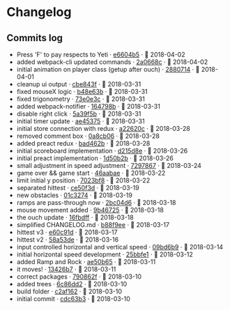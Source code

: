 # Changelog

## Commits log
- Press 'F' to pay respects to Yeti · [e6604b5](http://github.com///commit/e6604b51305bef7a6a04305680c4c6896d405c23) · 📅 2018-04-02
- added webpack-cli updated commands · [2a0668c](http://github.com///commit/2a0668ca60ebd9a0d24135e1a5c37fb71bbde0cb) · 📅 2018-04-02
- initial animation on player class (getup after ouch) · [2880714](http://github.com///commit/288071494672f3343a5193d50d8c35fea7e60850) · 📅 2018-04-01
- cleanup ui output · [cbe843f](http://github.com///commit/cbe843f7c7276e1b0fd9b9d636f0a3295ea28369) · 📅 2018-03-31
- fixed mouseX logic · [b48e63b](http://github.com///commit/b48e63be8c5d16f067ed85d10f97ec6b7fe09e48) · 📅 2018-03-31
- fixed trigonometry · [73e0e3c](http://github.com///commit/73e0e3c3ddee1a9fa0565e94039c38815b9554e7) · 📅 2018-03-31
- added webpack-notifier · [164798b](http://github.com///commit/164798b98499181b369fda645f9e393fdfef0071) · 📅 2018-03-31
- disable right click · [5a39f5b](http://github.com///commit/5a39f5b78480ca076cb33eaa091f82e07f5a01b1) · 📅 2018-03-31
- initial timer update · [ae45375](http://github.com///commit/ae4537578d71ec945596e9c7321ea7f699039283) · 📅 2018-03-31
- initial store connection with redux · [a22620c](http://github.com///commit/a22620c44b24677073ff47d8a123118bb6d88c57) · 📅 2018-03-28
- removed comment box · [0a8cb06](http://github.com///commit/0a8cb06775bad62c69d77931b391e2e34e0681ad) · 📅 2018-03-28
- added preact redux · [bad462b](http://github.com///commit/bad462b7b91588274200c718807bd5b80593c9dc) · 📅 2018-03-28
- initial scoreboard implementation · [d215d8e](http://github.com///commit/d215d8e86f8b0c038b0b2c6036ab1f7e958786ad) · 📅 2018-03-26
- initial preact implementation · [1d50b2b](http://github.com///commit/1d50b2b10c78d87c1ffc590763d4a7dad1852a5d) · 📅 2018-03-26
- small adjustment in speed adjustment · [7297867](http://github.com/$3/$4/commit/72978672bcd5647b42d48d234a1dfdffeb3a08be) · 📅 2018-03-24
- game over && game start · [46aabae](http://github.com/$3/$4/commit/46aabae9da2acb77ed3b4a40eed3be7157ea4269) · 📅 2018-03-22
- limit initial y position · [7023bf8](http://github.com/$3/$4/commit/7023bf84d4b747e6d3de2a4d3c5a7c572f08b5da) · 📅 2018-03-22
- separated hittest · [ce50f3d](http://github.com/$3/$4/commit/ce50f3df1214ac82cf43d438775e9a1126d9f874) · 📅 2018-03-19
- new obstacles · [01c3274](http://github.com/$3/$4/commit/01c32747dd5099590d90c9ca6788d087842f59a9) · 📅 2018-03-19
- ramps are pass-through now · [2bc04d6](http://github.com/$3/$4/commit/2bc04d66f6f8df7ed8640407dbed4305c2899905) · 📅 2018-03-18
- mouse movement added · [9b46725](http://github.com/$3/$4/commit/9b46725293006bee2384543b83be152dc8f3baee) · 📅 2018-03-18
- the ouch update · [16fbdff](http://github.com/$3/$4/commit/16fbdffa573446ba3420ea0ecde28c241bb747ea) · 📅 2018-03-18
- simplified CHANGELOG.md · [b88f9ee](http://github.com/$3/$4/commit/b88f9eeda8f66077741ad082e4b3e018c7728ad3) · 📅 2018-03-17
- hittest v3 · [e60c91d](http://github.com/$3/$4/commit/e60c91deb32df88befdcd41a34575b57688e7422) · 📅 2018-03-17
- hittest v2 · [58a53de](http://github.com/$3/$4/commit/58a53de1d50a7a8463b5159a24cc53bc202b51bb) · 📅 2018-03-16
- input controlled horizontal and vertical speed · [09bd6b9](http://github.com/$3/$4/commit/09bd6b98a13e2814beb24917ec373645a45704ca) · 📅 2018-03-14
- initial horizontal speed development · [25bbfe1](http://github.com/$3/$4/commit/25bbfe1030c16d37899a0842b031ed1885466940) · 📅 2018-03-12
- added Ramp and Rock · [ae50b65](http://github.com/$3/$4/commit/ae50b656a5da173f27052ab798fc36e63c23f410) · 📅 2018-03-11
- it moves! · [13426b7](http://github.com/$3/$4/commit/13426b720310e0ff13f088817de15e7d810d714a) · 📅 2018-03-11
- correct packages · [790862f](http://github.com/$3/$4/commit/790862f8b382cfcf5e6b8e1732601ec4323c8dd2) · 📅 2018-03-10
- added trees · [6c86dd2](http://github.com/$3/$4/commit/6c86dd25c4044a43cc2a1c3ab6645a8475006d68) · 📅 2018-03-10
- build folder · [c2af162](http://github.com/$3/$4/commit/c2af162855385b49b0eb10049dd0ff72a5650578) · 📅 2018-03-10
- initial commit · [cdc63b3](http://github.com/$3/$4/commit/cdc63b3a09970978768814481c7ee2543a5741ad) · 📅 2018-03-10
